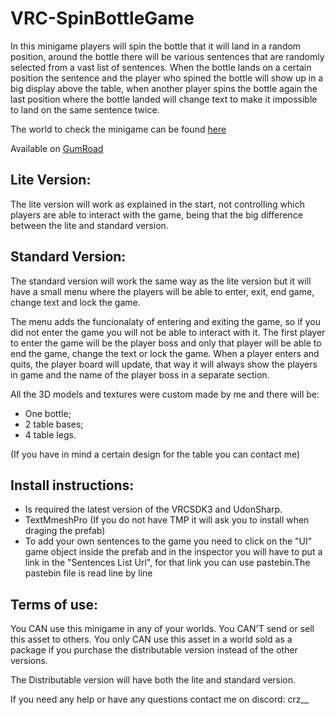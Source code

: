 # VRC-SpinBottleGame

In this minigame players will spin the bottle that it will land in a random position, around the bottle there will be various sentences that are randomly selected from a vast list of sentences. When the bottle lands on a certain position the sentence and the player who spined the bottle will show up in a big display above the table, when another player spins the bottle again the last position where the bottle landed will change text to make it impossible to land on the same sentence twice.

The world to check the minigame can be found [here](https://vrchat.com/home/world/wrld_71147554-d41a-4738-8c28-3e76715fce84)

Available on [GumRoad](https://crzz.gumroad.com/l/vrcspinthebottle)

## Lite Version:

The lite version will work as explained in the start, not controlling which players are able to interact with the game, being that the big difference between the lite and standard version.

## Standard Version:

The standard version will work the same way as the lite version but it will have a small menu where the players will be able to enter, exit, end game, change text and lock the game.

The menu adds the funcionalaty of entering and exiting the game, so if you did not enter the game you will not be able to interact with it. The first player to enter the game will be the player boss and only that player will be able to end the game, change the text or lock the game. When a player enters and quits, the player board will update, that way it will always show the players in game and the name of the player boss in a separate section.

All the 3D models and textures were custom made by me and there will be:
- One bottle;
- 2 table bases;
- 4 table legs.

(If you have in mind a certain design for the table you can contact me)

## Install instructions:

- Is required the latest version of the VRCSDK3 and UdonSharp.
- TextMmeshPro (If you do not have TMP it will ask you to install when draging the prefab)
- To add your own sentences to the game you need to click on the "UI" game object inside the prefab and in the inspector you will have to put a link in the "Sentences List Url", for that link you can use pastebin.The pastebin file is read line by line

## Terms of use:

You CAN use this minigame in any of your worlds.
You CAN'T send or sell this asset to others.
You only CAN use this asset in a world sold as a package if you purchase the distributable version instead of the other versions.

The Distributable version will have both the lite and standard version.

If you need any help or have any questions contact me on discord: crz__
